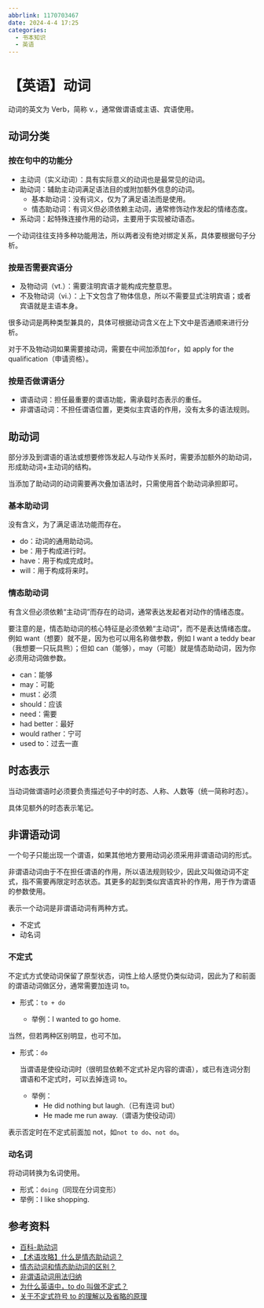 ```yaml
---
abbrlink: 1170703467
date: 2024-4-4 17:25
categories:
  - 书本知识
  - 英语
---
```


# 【英语】动词

动词的英文为 Verb，简称 v.，通常做谓语或主语、宾语使用。

## 动词分类

### 按在句中的功能分

- 主动词（实义动词）：具有实际意义的动词也是最常见的动词。
- 助动词：辅助主动词满足语法目的或附加额外信息的动词。
  - 基本助动词：没有词义，仅为了满足语法而是使用。
  - 情态助动词：有词义但必须依赖主动词，通常修饰动作发起的情绪态度。
- 系动词：起特殊连接作用的动词，主要用于实现被动语态。

一个动词往往支持多种功能用法，所以两者没有绝对绑定关系，具体要根据句子分析。

### 按是否需要宾语分

- 及物动词（vt.）：需要注明宾语才能构成完整意思。
- 不及物动词（vi.）：上下文包含了物体信息，所以不需要显式注明宾语；或者宾语就是主语本身。

很多动词是两种类型兼具的，具体可根据动词含义在上下文中是否通顺来进行分析。

对于不及物动词如果需要接动词，需要在中间加添加`for`，如 apply for the qualification（申请资格）。

### 按是否做谓语分

- 谓语动词：担任最重要的谓语功能，需承载时态表示的重任。
- 非谓语动词：不担任谓语位置，更类似主宾语的作用，没有太多的语法规则。

## 助动词

部分涉及到谓语的语法或想要修饰发起人与动作关系时，需要添加额外的助动词，形成助动词+主动词的结构。

当添加了助动词的动词需要再次叠加语法时，只需使用首个助动词承担即可。

### 基本助动词

没有含义，为了满足语法功能而存在。

- do：动词的通用助动词。
- be：用于构成进行时。
- have：用于构成完成时。
- will：用于构成将来时。

### 情态助动词

有含义但必须依赖“主动词”而存在的动词，通常表达发起者对动作的情绪态度。

要注意的是，情态助动词的核心特征是必须依赖“主动词”，而不是表达情绪态度。例如 want（想要）就不是，因为也可以用名称做参数，例如 I want a teddy bear（我想要一只玩具熊）；但如 can（能够），may（可能）就是情态助动词，因为你必须用动词做参数。

- can：能够
- may：可能
- must：必须
- should：应该
- need：需要
- had better：最好
- would rather：宁可
- used to：过去一直

## 时态表示

当动词做谓语时必须要负责描述句子中的时态、人称、人数等（统一简称时态）。

具体见额外的时态表示笔记。

## 非谓语动词

一个句子只能出现一个谓语，如果其他地方要用动词必须采用非谓语动词的形式。

非谓语动词由于不在担任谓语的作用，所以语法规则较少，因此又叫做动词不定式，指不需要再限定时态状态。其更多的起到类似宾语宾补的作用，用于作为谓语的参数使用。

表示一个动词是非谓语动词有两种方式。

- 不定式
- 动名词

### 不定式

不定式方式使动词保留了原型状态，词性上给人感觉仍类似动词，因此为了和前面的谓语动词做区分，通常需要加连词 to。

- 形式：`to + do`

  - 举例：I wanted to go home.

当然，但若两种区别明显，也可不加。

- 形式：`do`

  当谓语是使役动词时（很明显依赖不定式补足内容的谓语），或已有连词分割谓语和不定式时，可以去掉连词 to。

  - 举例：
    - He did nothing but laugh.（已有连词 but）
    - He made me run away.（谓语为使役动词）

表示否定时在不定式前面加 not，如`not to do`、`not do`。

### 动名词

将动词转换为名词使用。

- 形式：`doing`（同现在分词变形）
- 举例：I like shopping.

## 参考资料

- [百科-助动词](https://baike.baidu.com/item/%E5%8A%A9%E5%8A%A8%E8%AF%8D/1422500)
- [【术语攻略】什么是情态助动词？](https://zhuanlan.zhihu.com/p/195706370)
- [情态动词和情态助动词的区别？](https://www.zhihu.com/question/31379646)
- [非谓语动词用法归纳](https://zhuanlan.zhihu.com/p/166264807)
- [为什么英语中，to do 叫做不定式？](https://www.zhihu.com/question/321401385)
- [关于不定式符号 to 的理解以及省略的原理](https://zhuanlan.zhihu.com/p/225339975)
